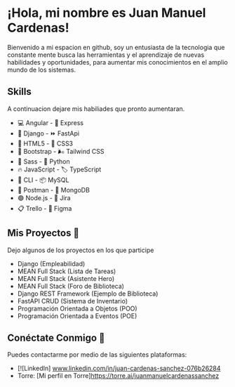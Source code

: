 # ¡Hola, mi nombre es Juan Manuel Cardenas!

Bienvenido a mi espacion en github, soy un entusiasta de la tecnologia que constante mente busca las herramientas y el aprendizaje de nuevas habilidades y oportunidades, para aumentar mis conocimientos en el amplio mundo de los sistemas.

## Skills
A continuacion dejare mis habiliades que pronto aumentaran.

- 💻 Angular       - 🚀 Express
- 🐍 Django        - ⏩ FastApi
- 📄 HTML5         - 🎨 CSS3
- 👢 Bootstrap     - 🌬️ Tailwind CSS
- 💅 Sass          - 🐍 Python
- 🔥 JavaScript    - 🏷️ TypeScript
- 🔨 CLI           - 📦 MySQL
- 📮 Postman       - 🍃 MongoDB
- 🟢 Node.js       - 💬 Jira
- 📋 Trello        - 🎨 Figma


## Mis Proyectos 💾
Dejo algunos de los proyectos en los que participe 

-  Django (Empleabilidad)
-  MEAN Full Stack (Lista de Tareas)
-  MEAN Full Stack (Asistente Hero)
-  MEAN Full Stack (Foro de Biblioteca)
-  Django REST Framework (Ejemplo de Biblioteca)
-  FastAPI CRUD (Sistema de Inventario)
-  Programación Orientada a Objetos (POO)
-  Programación Orientada a Eventos (POE)

## Conéctate Conmigo 📱
Puedes contactarme por medio de las siguientes plataformas:

- [![LinkedIn] www.linkedin.com/in/juan-cardenas-sanchez-076b26284
- Torre: [Mi perfil en Torre]https://torre.ai/juanmanuelcardenassanchez
